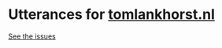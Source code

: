 # Utterances for [tomlankhorst.nl](https://tomlankhorst.nl/)

[See the issues](https://github.com/tomlankhorst/comments/issues)
